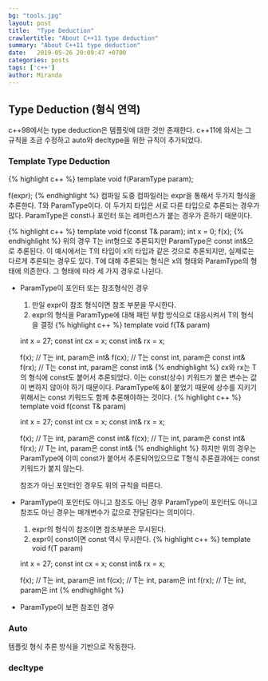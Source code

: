 ```yaml
---
bg: "tools.jpg"
layout: post
title:  "Type Deduction"
crawlertitle: "About C++11 type deduction"
summary: "About C++11 type deduction"
date:   2019-05-26 20:09:47 +0700
categories: posts
tags: ['c++']
author: Miranda
---
```

## Type Deduction (형식 연역)
c++98에서는 type deduction은 템플릿에 대한 것만 존재한다. c++11에 와서는 그 규칙을 조금 수정하고 auto와 decltype을 위한 규칙이 추가되었다.

### Template Type Deduction
{% highlight c++ %}
template<typename T>
void f(ParamType param);

f(expr);
{% endhighlight %}
컴파일 도중 컴파일러는 expr을 통해서 두가지 형식을 추론한다. T와 ParamType이다. 이 두가지 타입은 서로 다른 타입으로 추론되는 경우가 많다. ParamType은 const나 포인터 또는 레퍼런스가 붙는 경우가 흔하기 때문이다.

{% highlight c++ %}
template<typename T>
void f(const T& param);
int x = 0;
f(x);
{% endhighlight %}
위의 경우 T는 int형으로 추론되지만 ParamType은 const int&으로 추론된다. 이 예시에서는 T의 타입이 x의 타입과 같은 것으로 추론되지만, 실제로는 다르게 추론되는 경우도 있다. T에 대해 추론되는 형식은 x의 형태와 ParamType의 형태에 의존한다. 그 형태에 따라 세 가지 경우로 나뉜다.

- ParamType이 포인터 또는 참조형식인 경우
    1. 만일 expr이 참조 형식이면 참조 부분을 무시한다.
    2. expr의 형식을 ParamType에 대해 패턴 부합 방식으로 대응시켜서 T의 형식을 결정
    {% highlight c++ %}
    template<typename T>
    void f(T& param)

    int x = 27;
    const int cx = x;
    const int& rx = x;

    f(x);    // T는 int, param은 int&
    f(cx);   // T는 const int, param은 const int&
    f(rx);   // T는 const int, param은 const int&
    {% endhighlight %}
    cx와 rx는 T의 형식에 const도 붙어서 추론되었다. 이는 const(상수) 키워드가 붙은 변수는 값이 변하지 않아야 하기 때문이다. ParamType에 &이 붙었기 때문에 상수를 지키기위해서는 const 키워드도 함께 추론해야하는 것이다.
    {% highlight c++ %}
    template<typename T>
    void f(const T& param)

    int x = 27;
    const int cx = x;
    const int& rx = x;

    f(x);    // T는 int, param은 const int&
    f(cx);   // T는 int, param은 const int&
    f(rx);   // T는 int, param은 const int&
    {% endhighlight %}
     하지만 위의 경우는 ParamType에 이미 const가 붙어서 추론되어있으므로 T형식 추론결과에는 const 키워드가 붙지 않는다.

     참조가 아닌 포인터인 경우도 위의 규칙을 따른다.
- ParamType이 포인터도 아니고 참조도 아닌 경우
    ParamType이 포인터도 아니고 참조도 아닌 경우는 매개변수가 값으로 전달된다는 의미이다.
    1. expr의 형식이 참조이면 참조부분은 무시된다.
    2. expr이 const이면 const 역시 무시한다.
     {% highlight c++ %}
    template<typename T>
    void f(T param)

    int x = 27;
    const int cx = x;
    const int& rx = x;

    f(x);    // T는 int, param은 int
    f(cx);   // T는 int, param은 int
    f(rx);   // T는 int, param은 int
    {% endhighlight %}

- ParamType이 보편 참조인 경우

### Auto
템플릿 형식 추론 방식을 기반으로 작동한다.

### decltype
